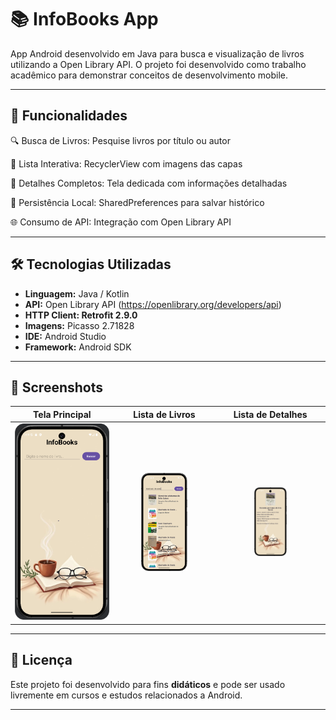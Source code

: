 # 📚 InfoBooks App

App Android desenvolvido em Java para busca e visualização de livros utilizando a Open Library API. O projeto foi desenvolvido como trabalho acadêmico para demonstrar conceitos de desenvolvimento mobile.

---

## 🎯 Funcionalidades

🔍 Busca de Livros: Pesquise livros por título ou autor

📱 Lista Interativa: RecyclerView com imagens das capas
    
📖 Detalhes Completos: Tela dedicada com informações detalhadas
    
💾 Persistência Local: SharedPreferences para salvar histórico
    
🌐 Consumo de API: Integração com Open Library API
    
---

## 🛠️ Tecnologias Utilizadas

- **Linguagem:** Java / Kotlin
- **API:** Open Library API (https://openlibrary.org/developers/api)
- **HTTP Client: Retrofit 2.9.0**
- **Imagens:** Picasso 2.71828
- **IDE:** Android Studio  
- **Framework:** Android SDK

---

## 📸 Screenshots

| Tela Principal | Lista de Livros | Lista de Detalhes |
|:---:|:---:|:---:|
| <img src="https://raw.githubusercontent.com/alevenancioq7/InfoBooks/master/tela1.png" width="100%"> | <img src="https://raw.githubusercontent.com/alevenancioq7/InfoBooks/master/tela2.png" width="50%"> | <img src="https://raw.githubusercontent.com/alevenancioq7/InfoBooks/master/tela3.png" width="32%"> |

---

## 📝 Licença

Este projeto foi desenvolvido para fins **didáticos** e pode ser usado livremente em cursos e estudos relacionados a Android.

---

